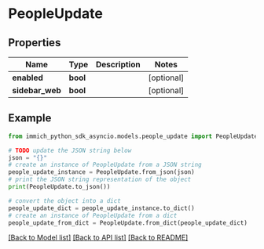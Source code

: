 # PeopleUpdate


## Properties

Name | Type | Description | Notes
------------ | ------------- | ------------- | -------------
**enabled** | **bool** |  | [optional] 
**sidebar_web** | **bool** |  | [optional] 

## Example

```python
from immich_python_sdk_asyncio.models.people_update import PeopleUpdate

# TODO update the JSON string below
json = "{}"
# create an instance of PeopleUpdate from a JSON string
people_update_instance = PeopleUpdate.from_json(json)
# print the JSON string representation of the object
print(PeopleUpdate.to_json())

# convert the object into a dict
people_update_dict = people_update_instance.to_dict()
# create an instance of PeopleUpdate from a dict
people_update_from_dict = PeopleUpdate.from_dict(people_update_dict)
```
[[Back to Model list]](../README.md#documentation-for-models) [[Back to API list]](../README.md#documentation-for-api-endpoints) [[Back to README]](../README.md)


